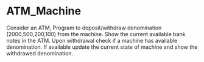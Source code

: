 # ATM_Machine
Consider an ATM, Program to deposit/withdraw denomination (2000,500,200,100) from the machine. 
Show the current available bank notes in the ATM. 
Upon withdrawal check if a machine has available denomination. 
If available update the current state of machine and show the withdrawed denomination.
